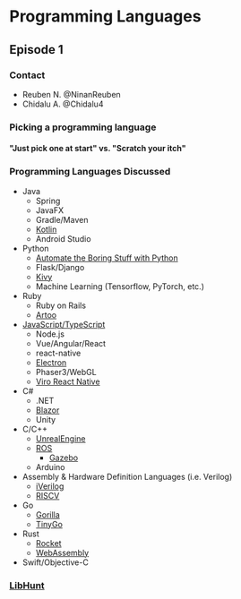 # Programming Languages
## Episode 1

### Contact
- Reuben N. @NinanReuben 
- Chidalu A. @Chidalu4


### Picking a programming language
#### "Just pick one at start" vs. "Scratch your itch"

### Programming Languages Discussed
- Java
  - Spring
  - JavaFX
  - Gradle/Maven
  - [Kotlin](https://kotlinlang.org/)
  - Android Studio
- Python
  - [Automate the Boring Stuff with Python](https://automatetheboringstuff.com/)
  - Flask/Django
  - [Kivy](https://kivy.org/)
  - Machine Learning (Tensorflow, PyTorch, etc.)
- Ruby
  - Ruby on Rails
  - [Artoo](http://artoo.io/)
- [JavaScript/TypeScript](https://www.guru99.com/typescript-vs-javascript.html)
  - Node.js
  - Vue/Angular/React
  - react-native
  - [Electron](https://www.electronjs.org/)
  - Phaser3/WebGL
  - [Viro React Native](https://viromedia.com/viroreact) 
- C#
  - .NET
  - [Blazor](https://learn-blazor.com/getting-started/what-is-blazor/)
  - Unity
- C/C++
  - [UnrealEngine](https://unrealcpp.com/)
  - [ROS](https://wiki.ros.org/)
    - [Gazebo](https://wiki.ros.org/gazebo) 
  - Arduino
- Assembly & Hardware Definition Languages (i.e. Verilog)
  - [iVerilog](http://iverilog.icarus.com/)
  - [RISCV](https://riscv.org/)
- Go
  - [Gorilla](http://www.gorillatoolkit.org/)
  - [TinyGo](https://github.com/tinygo-org/tinygo)
- Rust
  - [Rocket](https://rocket.rs/)
  - [WebAssembly](https://webassembly.org/)
- Swift/Objective-C

### [LibHunt](https://www.libhunt.com/)